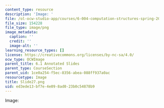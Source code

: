 ```yaml
---
content_type: resource
description: 'Image: '
file: /ol-ocw-studio-app/courses/6-004-computation-structures-spring-2017/ed3ede13bf7e4e098ad023b0c54878b9_Slide27.png
file_size: 154228
file_type: image/png
image_metadata:
  caption: ''
  credit: ''
  image-alt: ''
learning_resource_types: []
license: https://creativecommons.org/licenses/by-nc-sa/4.0/
ocw_type: OCWImage
parent_title: 6.1 Annotated Slides
parent_type: CourseSection
parent_uid: 1ce0a254-f5ec-8356-abea-088ff937a0ac
resourcetype: Image
title: Slide27.png
uid: ed3ede13-bf7e-4e09-8ad0-23b0c54878b9
---
```

Image: 